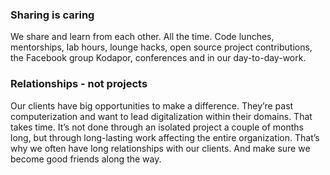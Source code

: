 ### Sharing is caring

We share and learn from each other. All the time. Code lunches, mentorships, lab hours, lounge hacks, open source project contributions, the Facebook group Kodapor, conferences and in our day-to-day-work. 

### Relationships - not projects

Our clients have big opportunities to make a difference. They’re past computerization and want to lead digitalization within their domains. That takes time. It’s not done through an isolated project a couple of months long, but through long-lasting work affecting the entire organization. That’s why we often have long relationships with our clients. And make sure we become good friends along the way.
